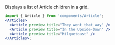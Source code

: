 Displays a list of Article children in a grid.

```jsx
import { Article } from 'components/Article';
<Articles>
  <Article preview title="They went that way" />
  <Article preview title="In the Upside-Down" />
  <Article preview title="Milquetoast" />
</Articles>;
```

